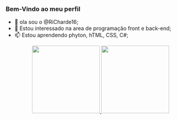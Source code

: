 ### Bem-Vindo ao meu perfil
- 👋 ola sou o @RiCharde16;
- 👀 Estou interessado na area de programação front e back-end;
- 📫 Estou aprendendo phyton, hTML, CSS, C#;
<div align="center">
  <a href="https://github.com/RiCharde16">
  <img height="180em" src="https://github-readme-stats.vercel.app/api?username=RiCharde16&show_icons=true&theme=dracula&include_all_commits=true&count_private=true"/>
  <img height="180em" src="https://github-readme-stats.vercel.app/api/top-langs/?username=RiCharde16&layout=compact&langs_count=7&theme=dracula"/>
</div>
